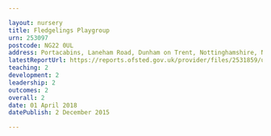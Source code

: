 ```yaml
---

layout: nursery
title: Fledgelings Playgroup
urn: 253097
postcode: NG22 0UL
address: Portacabins, Laneham Road, Dunham on Trent, Nottinghamshire, NG22 0UL
latestReportUrl: https://reports.ofsted.gov.uk/provider/files/2531859/urn/253097.pdf
teaching: 2
development: 2
leadership: 2
outcomes: 2
overall: 2
date: 01 April 2018 
datePublish: 2 December 2015

---
```

